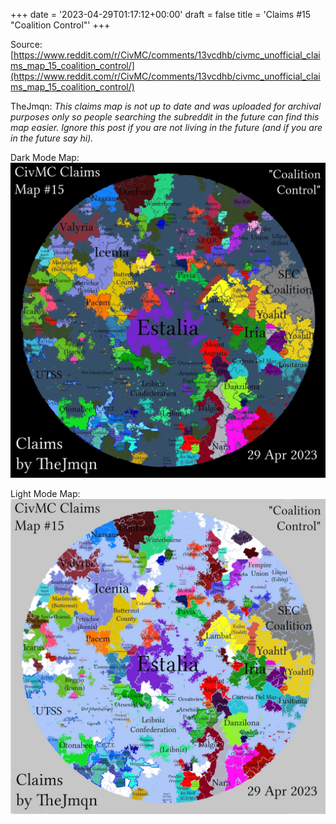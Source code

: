 +++
date = '2023-04-29T01:17:12+00:00'
draft = false
title = 'Claims #15 "Coalition Control"'
+++

Source: [https://www.reddit.com/r/CivMC/comments/13vcdhb/civmc_unofficial_claims_map_15_coalition_control/](https://www.reddit.com/r/CivMC/comments/13vcdhb/civmc_unofficial_claims_map_15_coalition_control/)

TheJmqn: *This claims map is not up to date and was uploaded for archival purposes only so people searching the subreddit in the future can find this map easier. Ignore this post if you are not living in the future (and if you are in the future say hi).*

Dark Mode Map:
[![Claims #15](https://raw.githubusercontent.com/CivMC-Map-Archive/civmc-map-archive.github.io/refs/heads/main/public/images/CivMC-Claims-15.webp)](https://raw.githubusercontent.com/CivMC-Map-Archive/civmc-map-archive.github.io/refs/heads/main/public/images/CivMC-Claims-15.webp)

Light Mode Map:
[![Claims #15 Light](https://raw.githubusercontent.com/CivMC-Map-Archive/civmc-map-archive.github.io/refs/heads/main/public/images/CivMC-Claims-15-Light.webp)](https://raw.githubusercontent.com/CivMC-Map-Archive/civmc-map-archive.github.io/refs/heads/main/public/images/CivMC-Claims-15-Light.webp)

